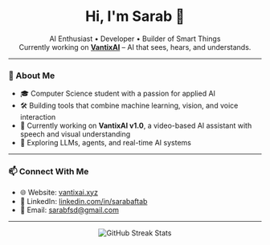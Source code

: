 <h1 align="center">Hi, I'm Sarab 👋</h1>

<p align="center">
  AI Enthusiast • Developer • Builder of Smart Things <br/>
  Currently working on <a href="https://vantixai.xyz"><b>VantixAI</b></a> – AI that sees, hears, and understands.
</p>

---

### 🧠 About Me

- 🎓 Computer Science student with a passion for applied AI  
- 🛠 Building tools that combine machine learning, vision, and voice interaction  
- 🚀 Currently working on **VantixAI v1.0**, a video-based AI assistant with speech and visual understanding  
- 🌱 Exploring LLMs, agents, and real-time AI systems

---

### 📫 Connect With Me

- 🌐 Website: [vantixai.xyz](https://vantixai.xyz)  
- 💼 LinkedIn: [linkedin.com/in/sarabaftab](https://linkedin.com/in/sarabaftab)  
- 📧 Email: [sarabfsd@gmail.com](mailto:sarabfsd@gmail.com)

---

<p align="center">
  <img src="https://github-readme-streak-stats.herokuapp.com/?user=sarabaftab&theme=tokyonight&hide_border=true" alt="GitHub Streak Stats" />
</p>




